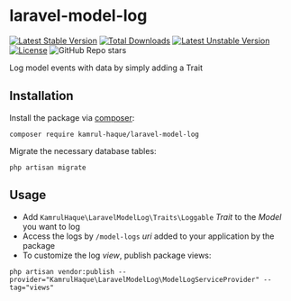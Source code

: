 # laravel-model-log

[![Latest Stable Version](http://poser.pugx.org/kamrul-haque/laravel-model-log/v)](https://packagist.org/packages/kamrul-haque/laravel-model-log) [![Total Downloads](http://poser.pugx.org/kamrul-haque/laravel-model-log/downloads)](https://packagist.org/packages/kamrul-haque/laravel-model-log) [![Latest Unstable Version](http://poser.pugx.org/kamrul-haque/laravel-model-log/v/unstable)](https://packagist.org/packages/kamrul-haque/laravel-model-log) [![License](http://poser.pugx.org/kamrul-haque/laravel-model-log/license)](https://packagist.org/packages/kamrul-haque/laravel-model-log) ![GitHub Repo stars](https://img.shields.io/github/stars/Kamrul-Haque/laravel-model-log?color=%23FFC107)

Log model events with data by simply adding a Trait

## Installation

Install the package via [composer](https://getcomposer.org/):
```
composer require kamrul-haque/laravel-model-log
```

Migrate the necessary database tables:
```
php artisan migrate
```

## Usage

- Add ``KamrulHaque\LaravelModelLog\Traits\Loggable`` *Trait* to the *Model* you want to log
- Access the logs by ``/model-logs`` *uri* added to your application by the package
- To customize the log *view*, publish package views:
```
php artisan vendor:publish --provider="KamrulHaque\LaravelModelLog\ModelLogServiceProvider" --tag="views"
```
